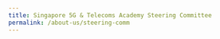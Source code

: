 ```yaml
---
title: Singapore 5G & Telecoms Academy Steering Committee
permalink: /about-us/steering-comm
---
```



